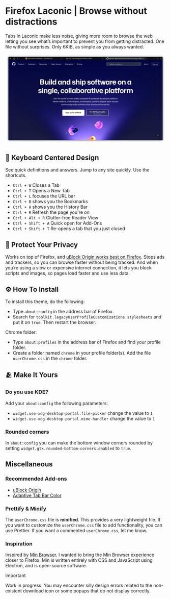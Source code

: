 # Firefox Laconic | Browse without distractions  

Tabs in Laconic make less noise, giving more room to browse the web letting you see what’s important to prevent you from getting distracted. One file without surprises. Only 6KiB, as simple as you always wanted.

![image](/assets/images/headerdark.png)

## :dart: Keyboard Centered Design

See quick definitions and answers. Jump to any site quickly. Use the shortcuts.

- `Ctrl + W` Closes a Tab
- `Ctrl + T` Opens a New Tab
- `Ctrl + L` focuses the URL bar
- `Ctrl + B` shows you the Bookmarks
- `Ctrl + H` shows you the History Bar
- `Ctrl + R` Refresh the page you're on
- `Ctrl + Alt + R` Clutter-free Reader View
- `Ctrl + Shift + A` Quick open for Add-Ons
- `Ctrl + Shift + T` Re-opens a tab that you just closed

## :ninja: Protect Your Privacy

Works on top of Firefox, and [uBlock Origin works best on Firefox](https://github.com/gorhill/uBlock/wiki/uBlock-Origin-works-best-on-Firefox). Stops ads and trackers, so you can browse faster without being tracked. And when you’re using a slow or expensive internet connection, it lets you block scripts and images, so pages load faster and use less data.

## :gear: How To Install

To install this theme, do the following:

- Type `about:config` in the address bar of Firefox.
- Search for `toolkit.legacyUserProfileCustomizations.stylesheets` and put it on `true`. Then restart the browser.

Chrome folder:

- Type `about:profiles` in the address bar of Firefox and find your profile folder.
- Create a folder named `chrome` in your profile folder(s). Add the file `userChrome.css` in the `chrome` folder.

## :people_hugging: Make It Yours

### Do you use KDE?

Add  your `about:config` the following parameters:

- `widget.use-xdg-desktop-portal.file-picker` change the value to `1`
- `widget.use-xdg-desktop-portal.mime-handler` change the value to `1`

### Rounded corners

In `about:config` you can make the bottom window corners rounded by setting `widget.gtk.rounded-bottom-corners.enabled` to `true`.

## Miscellaneous

### Recommended Add-ons

- [uBlock Origin](https://addons.mozilla.org/en-US/firefox/addon/ublock-origin/)
- [Adaptive Tab Bar Color](https://addons.mozilla.org/en-US/firefox/addon/adaptive-tab-bar-colour/)

### Prettify & Minify

The `userChrome.css` file is **minified**. This provides a very lightweight file. If you want to customize the `userChrome.css` file to add functionality, you can use Prettier. If you want a commented `userChrome.css`, let me know.

### Inspiration

Inspired by [Min Browser](https://github.com/minbrowser/min). I wanted to bring the Min Browser experience closer to Firefox. Min is written entirely with CSS and JavaScript using Electron, and is open-source software.

> [!IMPORTANT]
> Work in progress.
> You may encounter silly design errors related to the non-existent download icon or some popups that do not display correctly.
